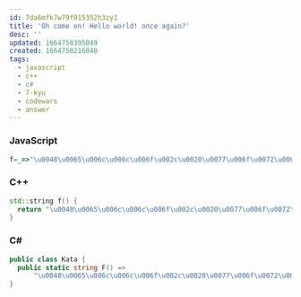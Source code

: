 ```yaml
---
id: 7da6mfk7w79f915352h3zy1
title: 'Oh come on! Hello world! once again?'
desc: ''
updated: 1664758395049
created: 1664758216040
tags:
  - javascript
  - c++
  - c#
  - 7-kyu
  - codewars
  - answer
---
```


### JavaScript

```js
f=_=>"\u0048\u0065\u006c\u006c\u006f\u002c\u0020\u0077\u006f\u0072\u006c\u0064\u0021";
```

### C++

```cpp
std::string f() {
  return "\u0048\u0065\u006c\u006c\u006f\u002c\u0020\u0077\u006f\u0072\u006c\u0064\u0021";
}
```

### C#

```cs
public class Kata {
  public static string F() =>
      "\u0048\u0065\u006c\u006c\u006f\u002c\u0020\u0077\u006f\u0072\u006c\u0064\u0021";
}
```
